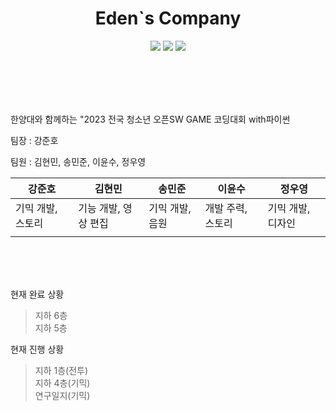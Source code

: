 <h1 align="center"><b>Eden`s Company</b></h1>
<p align="center">
<img src="https://img.shields.io/badge/made by-anim-red">
<img src="https://img.shields.io/badge/with-mingu-yello">
<img src="https://img.shields.io/badge/Pygame-2.5.1-yellow">
</p>
<br/><br/><br/><br/>

한양대와 함께하는 "2023 전국 청소년 오픈SW GAME 코딩대회 with파이썬


팀장 : 강준호


팀원 : 김현민, 송민준, 이윤수, 정우영


|강준호|김현민|송민준|이윤수|정우영|
|---|---|---|---|---|
|기믹 개발, 스토리|기능 개발, 영상 편집|기믹 개발, 음원|개발 주력, 스토리|기믹 개발, 디자인|
|||||



<br/><br/><br/>

현재 완료 상황
>지하 6층<br/>
>지하 5층<br/>

현재 진행 상황
>지하 1층(전투)<br/>
>지하 4층(기믹)<br/>
>연구일지(기믹)<br/>
